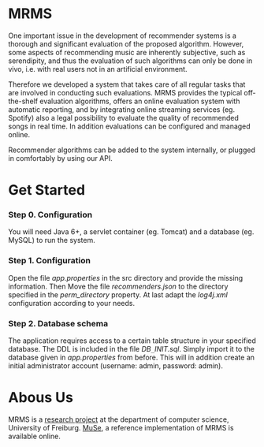 # MRMS

One important issue in the development of recommender systems is a thorough and significant evaluation of the proposed algorithm. However, some aspects of recommending music are inherently subjective, such as serendipity, and thus the evaluation of such algorithms can only be done in vivo, i.e. with real users not in an artificial environment.

Therefore we developed a system that takes care of all regular tasks that are involved in conducting such evaluations. MRMS provides the typical off-the-shelf evaluation algorithms, offers an online evaluation system with automatic reporting, and by integrating online streaming services (eg. Spotify) also a legal possibility to evaluate the quality of recommended songs in real time. In addition evaluations can be configured and managed online.

Recommender algorithms can be added to the system internally, or plugged in comfortably by using our API.

# Get Started
### Step 0. Configuration
   You will need Java 6+, a servlet container (eg. Tomcat) and a database (eg. MySQL) to run the system.
   
### Step 1. Configuration

   Open the file  _app.properties_ in the src directory and provide the missing information. Then Move the file  _recommenders.json_  to the directory specified in the _perm_directory_ property. At last adapt the _log4j.xml_ configuration according to your needs.

### Step 2. Database schema

   The application requires access to a certain table structure in your specified database. The DDL is included in the file _DB`_`INIT.sql_. Simply import it to the database given in _app.properties_ from before. This will in addition create an initial administrator account (username: admin, password: admin).
   
   
# Abous Us

MRMS is a [research project](http://dbis.informatik.uni-freiburg.de/forschung/projekte/MusicRecommender) at the department of computer science, University of Freiburg. [MuSe](https://muse.informatik.uni-freiburg.de), a reference implementation of MRMS is available online.

